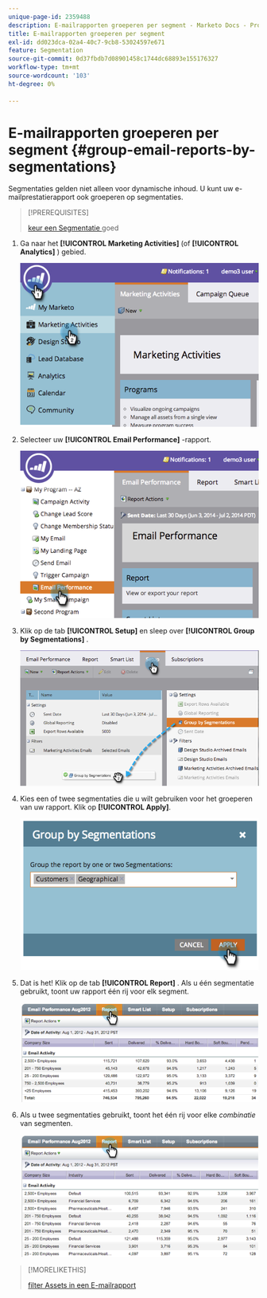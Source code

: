 ```yaml
---
unique-page-id: 2359488
description: E-mailrapporten groeperen per segment - Marketo Docs - Productdocumentatie
title: E-mailrapporten groeperen per segment
exl-id: dd023dca-02a4-40c7-9cb8-53024597e671
feature: Segmentation
source-git-commit: 0d37fbdb7d08901458c1744dc68893e155176327
workflow-type: tm+mt
source-wordcount: '103'
ht-degree: 0%

---
```


# E-mailrapporten groeperen per segment {#group-email-reports-by-segmentations}

Segmentaties gelden niet alleen voor dynamische inhoud. U kunt uw e-mailprestatierapport ook groeperen op segmentaties.

>[!PREREQUISITES]
>
>[ keur een Segmentatie ](/help/marketo/product-docs/personalization/segmentation-and-snippets/segmentation/approve-a-segmentation.md) goed

1. Ga naar het **[!UICONTROL Marketing Activities]** (of **[!UICONTROL Analytics]** ) gebied.

   ![](assets/image2014-9-16-9-3a15-3a58.png)

1. Selecteer uw **[!UICONTROL Email Performance]** -rapport.

   ![](assets/image2014-9-16-9-3a16-3a6.png)

1. Klik op de tab **[!UICONTROL Setup]** en sleep over **[!UICONTROL Group by Segmentations]** .

   ![](assets/image2014-9-16-9-3a16-3a59.png)

1. Kies een of twee segmentaties die u wilt gebruiken voor het groeperen van uw rapport. Klik op **[!UICONTROL Apply]**.

   ![](assets/image2014-9-16-9-3a17-3a9.png)

1. Dat is het! Klik op de tab **[!UICONTROL Report]** . Als u één segmentatie gebruikt, toont uw rapport één rij voor elk segment.

   ![](assets/image2014-9-16-9-3a17-3a17.png)

1. Als u twee segmentaties gebruikt, toont het één rij voor elke _combinatie_ van segmenten.

   ![](assets/image2014-9-16-9-3a17-3a26.png)

>[!MORELIKETHIS]
>
>[ filter Assets in een E-mailrapport ](/help/marketo/product-docs/reporting/basic-reporting/report-activity/filter-assets-in-an-email-report.md)
